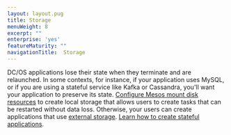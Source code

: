 ```yaml
---
layout: layout.pug
title: Storage
menuWeight: 8
excerpt: ""
enterprise: 'yes'
featureMaturity: ""
navigationTitle:  Storage
---
```








DC/OS applications lose their state when they terminate and are relaunched. In some contexts, for instance, if your application uses MySQL, or if you are using a stateful service like Kafka or Cassandra, you'll want your application to preserve its state. [Configure Mesos mount disk resources](/docs/1.8/administration/storage/mount-disk-resources/) to create local storage that allows  users to create tasks that can be restarted without data loss. Otherwise, your users can create applications that use [external storage](/docs/1.8/usage/storage/external-storage/). [Learn how to create stateful applications](/docs/1.8/usage/storage/).
